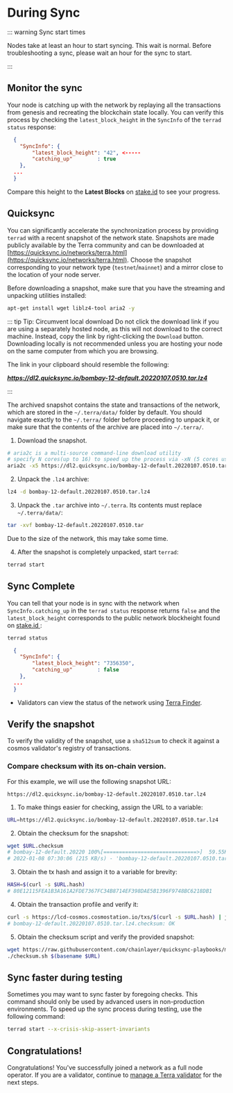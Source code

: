 # During Sync

::: warning Sync start times

Nodes take at least an hour to start syncing. This wait is normal. Before troubleshooting a sync, please wait an hour for the sync to start.

:::

## Monitor the sync

Your node is catching up with the network by replaying all the transactions from genesis and recreating the blockchain state locally. You can verify this process by checking the `latest_block_height` in the `SyncInfo` of the `terrad status` response:  

```json
  {
    "SyncInfo": {
        "latest_block_height": "42", <-----
        "catching_up"        : true
    },
  ...
  }
```
Compare this height to the **Latest Blocks** on [stake.id](https://terra.stake.id/#/) to see your progress.


## Quicksync

You can significantly accelerate the synchronization process by providing `terrad` with a recent snapshot of the network state. Snapshots are made publicly available by the Terra community and can be downloaded at [https://quicksync.io/networks/terra.html](https://quicksync.io/networks/terra.html). Choose the snapshot corresponding to your network type (`testnet`/`mainnet`) and a mirror close to the location of your node server.

Before downloading a snapshot, make sure that you have the streaming and unpacking utilities installed:

```bash
apt-get install wget liblz4-tool aria2 -y
```

::: tip Tip: Circumvent local download
Do not click the download link if you are using a separately hosted node, as this will not download to the correct machine. Instead, copy the link by right-clicking the  `Download` button. Downloading locally is not recommended unless you are hosting your node on the same computer from which you are browsing.

The link in your clipboard should resemble the following:

***https://dl2.quicksync.io/bombay-12-default.20220107.0510.tar.lz4***

:::

The archived snapshot contains the state and transactions of the network, which are stored in the `~/.terra/data/` folder by default. You should navigate exactly to the `~/.terra/` folder before proceeding to unpack it, or make sure that the contents of the archive are placed into `~/.terra/`.  


1. Download the snapshot.

```bash
# aria2c is a multi-source command-line download utility
# specify N cores(up to 16) to speed up the process via -xN (5 cores used below)
aria2c -x5 https://dl2.quicksync.io/bombay-12-default.20220107.0510.tar.lz4
```

2. Unpack the `.lz4` archive:

```bash
lz4 -d bombay-12-default.20220107.0510.tar.lz4
```
3. Unpack the `.tar` archive into `~/.terra`. Its contents must replace `~/.terra/data/`:

```bash
tar -xvf bombay-12-default.20220107.0510.tar
```

Due to the size of the network, this may take some time.

4. After the snapshot is completely unpacked, start `terrad`:

```bash
terrad start
```

## Sync Complete

You can tell that your node is in sync with the network when `SyncInfo.catching_up` in the `terrad status` response returns `false` and the `latest_block_height` corresponds to the public network blockheight found on [ stake.id ](https://terra.stake.id/#/):

```bash
terrad status  
```

```json
  {
    "SyncInfo": {
        "latest_block_height": "7356350",
        "catching_up"        : false
    },
  ...
  }
```

- Validators can view the status of the network using [Terra Finder](https://finder.terra.money).

## Verify the snapshot

To verify the validity of the snapshot, use a `sha512sum` to check it against a cosmos validator's registry of transactions.

### Compare checksum with its on-chain version.  

For this example, we will use the following snapshot URL:

`https://dl2.quicksync.io/bombay-12-default.20220107.0510.tar.lz4`

1. To make things easier for checking, assign the URL to a variable:

```bash
URL=https://dl2.quicksync.io/bombay-12-default.20220107.0510.tar.lz4
```

2. Obtain the checksum for the snapshot:

```bash
wget $URL.checksum
# bombay-12-default.20220 100%[==============================>]  59.55K   215KB/s    in 0.3s    
# 2022-01-08 07:30:06 (215 KB/s) - 'bombay-12-default.20220107.0510.tar.lz4.checksum.1' saved [60984/60984]
```

3. Obtain the tx hash and assign it to a variable for brevity:

```bash
HASH=$(curl -s $URL.hash)   
# 80E12115FEA1B3A161A2FDE7367FC34B8714EF398DAE5B1396F9748BC6218DB1
```

4. Obtain the transaction profile and verify it:

```bash
curl -s https://lcd-cosmos.cosmostation.io/txs/$(curl -s $URL.hash) | jq -r '.tx.value.memo'|sha512sum -c
# bombay-12-default.20220107.0510.tar.lz4.checksum: OK
```

5. Obtain the checksum script and verify the provided snapshot:

```bash
wget https://raw.githubusercontent.com/chainlayer/quicksync-playbooks/master/roles/quicksync/files/checksum.sh
./checksum.sh $(basename $URL)
```

## Sync faster during testing

Sometimes you may want to sync faster by foregoing checks. This command should only be used by advanced users in non-production environments. To speed up the sync process during testing, use the following command:

```bash
terrad start --x-crisis-skip-assert-invariants
```

## Congratulations!

Congratulations! You've successfully joined a network as a full node operator. If you are a validator, continue to [manage a Terra validator](/How-to/Manage-a-Terra-validator/Overview.html) for the next steps.
